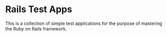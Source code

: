 Rails Test Apps
===============

This is a collection of simple test applications for the purpose of mastering
the Ruby on Rails framework.
